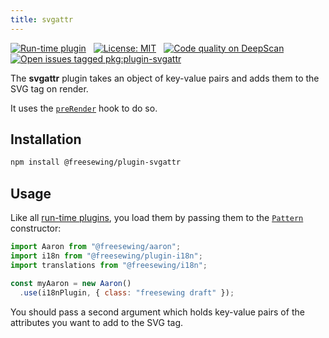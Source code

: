 ```yaml
---
title: svgattr
---
```


[![Run-time plugin](https://img.shields.io/badge/Type-run--time-lime.svg)](/plugins)
&nbsp;
[![License: MIT](https://img.shields.io/npm/l/@freesewing/plugin-svgattr.svg?label=License)](https://www.npmjs.com/package/@freesewing/plugin-svgattr)
&nbsp;
[![Code quality on DeepScan](https://deepscan.io/api/teams/2114/projects/2993/branches/23256/badge/grade.svg)](https://deepscan.io/dashboard#view=project&tid=2114&pid=2993&bid=23256)
&nbsp;
[![Open issues tagged pkg:plugin-svgattr](https://img.shields.io/github/issues/freesewing/freesewing/pkg:plugin-svgattr.svg?label=Issues)](https://github.com/freesewing/freesewing/issues?q=is%3Aissue+is%3Aopen+label%3Apkg%3Aplugin-svgattr)

The **svgattr** plugin takes an object of key-value pairs and adds them to the SVG tag on render.

It uses the [`preRender`](/plugins#preRender) hook to do so.

## Installation

```bash
npm install @freesewing/plugin-svgattr
```

## Usage

Like all [run-time plugins](/plugins#build-time-plugins), you load them 
by passing them to the [`Pattern`](/api/pattern) constructor:

```js
import Aaron from "@freesewing/aaron";
import i18n from "@freesewing/plugin-i18n";
import translations from "@freesewing/i18n";

const myAaron = new Aaron()
  .use(i18nPlugin, { class: "freesewing draft" });
```

You should pass a second argument which holds key-value pairs of the attributes you want to add to the SVG tag.


